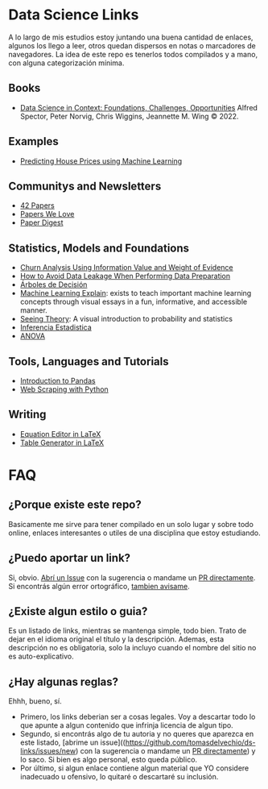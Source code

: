 # Data Science Links

A lo largo de mis estudios estoy juntando una buena cantidad de enlaces, algunos los llego a leer, otros quedan dispersos en notas o marcadores de navegadores. La idea de este repo es tenerlos todos compilados y a mano, con alguna categorización mínima.

## Books

- [Data Science in Context: Foundations, Challenges, Opportunities](https://datascienceincontext.com/) Alfred Spector, Peter Norvig, Chris Wiggins, Jeannette M. Wing © 2022.

## Examples

- [Predicting House Prices using Machine Learning](https://medium.com/geekculture/predicting-house-prices-using-machine-learning-24dcfc10abb6)

## Communitys and Newsletters

- [42 Papers](https://42papers.com/)
- [Papers We Love](https://paperswelove.org/)
- [Paper Digest](https://www.paperdigest.org/)

## Statistics, Models and Foundations

- [Churn Analysis Using Information Value and Weight of Evidence](https://towardsdatascience.com/churn-analysis-information-value-and-weight-of-evidence-6a35db8b9ec5)
- [How to Avoid Data Leakage When Performing Data Preparation](https://machinelearningmastery.com/data-preparation-without-data-leakage/)
- [Árboles de Decisión](https://pamelapairo.github.io/practica_DT/03_practica.html#1)
- [Machine Learning Explain](https://mlu-explain.github.io/): exists to teach important machine learning concepts through visual essays in a fun, informative, and accessible manner.
- [Seeing Theory](https://seeing-theory.brown.edu/): A visual introduction to probability and statistics
- [Inferencia Estadistica](https://rpubs.com/nievejuan21/797443)
- [ANOVA](https://rpubs.com/nievejuan21/851103)

## Tools, Languages and Tutorials

- [Introduction to Pandas](https://realpython.com/pandas-python-explore-dataset/)
- [Web Scraping with Python](https://scrapism.lav.io/)


## Writing

- [Equation Editor in LaTeX](https://latex.codecogs.com/eqneditor/editor.php)
- [Table Generator in LaTeX](https://www.tablesgenerator.com/)

# FAQ

## ¿Porque existe este repo?

Basicamente me sirve para tener compilado en un solo lugar y sobre todo online, enlaces interesantes o utiles de una disciplina que estoy estudiando.

## ¿Puedo aportar un link?

Si, obvio. [Abrí un Issue](https://github.com/tomasdelvechio/ds-links/issues/new) con la sugerencia o mandame un [PR directamente](https://github.com/tomasdelvechio/ds-links/fork). Si encontrás algún error ortográfico, [tambien avisame](https://github.com/tomasdelvechio/ds-links/issues/new).

## ¿Existe algun estilo o guia?

Es un listado de links, mientras se mantenga simple, todo bien. Trato de dejar en el idioma original el título y la descripción. Ademas, esta descripción no es obligatoria, solo la incluyo cuando el nombre del sitio no es auto-explicativo.

## ¿Hay algunas reglas?

Ehhh, bueno, sí. 
 - Primero, los links deberian ser a cosas legales. Voy a descartar todo lo que apunte a algun contenido que infrinja licencia de algun tipo. 
 - Segundo, si encontrás algo de tu autoria y no queres que aparezca en este listado, [abrime un issue]((https://github.com/tomasdelvechio/ds-links/issues/new) con la sugerencia o mandame un [PR directamente](https://github.com/tomasdelvechio/ds-links/fork)) y lo saco. Si bien es algo personal, esto queda público.
 - Por último, si algun enlace contiene algun material que YO considere inadecuado u ofensivo, lo quitaré o descartaré su inclusión.

